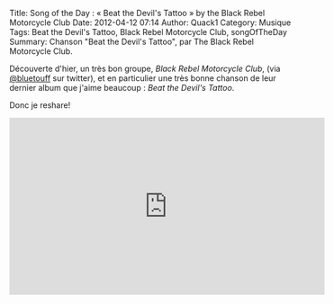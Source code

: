 Title: Song of the Day : &laquo; Beat the Devil's Tattoo &raquo; by the Black Rebel Motorcycle Club
Date: 2012-04-12 07:14
Author: Quack1
Category: Musique
Tags: Beat the Devil's Tattoo, Black Rebel Motorcycle Club, songOfTheDay
Summary: Chanson "Beat the Devil's Tattoo", par The Black Rebel Motorcycle Club.

Découverte d'hier, un très bon groupe, *Black Rebel Motorcycle Club*, (via [@bluetouff][] sur twitter), et en particulier une très bonne chanson de leur dernier album que j'aime beaucoup : *Beat the Devil's Tattoo*.

Donc je reshare!

<iframe width="560" height="315" src="http://www.youtube.com/embed/mYkhNWIdra0" frameborder="0" allowfullscreen></iframe>

  [@bluetouff]: https://twitter.com/#!/bluetouff "https://twitter.com/#!/bluetouff"
